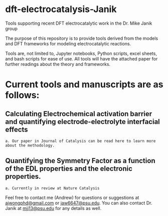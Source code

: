 # dft-electrocatalysis-Janik
 Tools supporting recent DFT electrocatalytic work in the Dr. Mike Janik group

The purpose of this repository is to provide tools derived from the models and DFT frameworks for modeling electrocatalytic reactions. 

Tools are, not limited to, Jupyter notebooks, Python scripts, excel sheets, and bash scripts for ease of use.
All tools will have the attached paper for further readings about the theory and frameworks.

# Current tools and manuscripts are as follows:
## Calculating Electrochemical activation barrier and quantifying electrode-electrolyte interfacial effects
    a. Our paper in Journal of Catalysis can be read here to learn more about the methodology. 
## Quantifying the Symmetry Factor as a function of the EDL properties and the electronic properties. 
    a. Currently in review at Nature Catalysis


Feel free to contact me (Andrew) for questions or suggestions at ajwongphd@gmail.com or jaw6647@psu.edu.
You can also contact Dr. Janik at mjj13@psu.edu for any details as well. 

